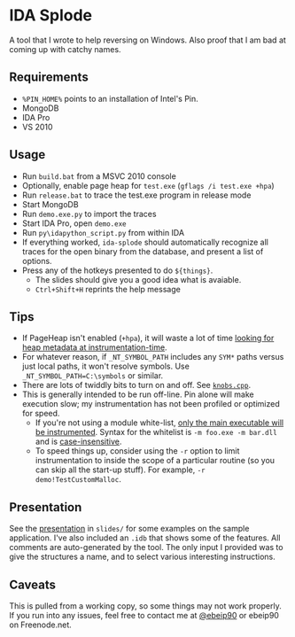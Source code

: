 # IDA Splode

A tool that I wrote to help reversing on Windows.  Also proof that I am bad at coming up with catchy names.

## Requirements

- `%PIN_HOME%` points to an installation of Intel's Pin.
- MongoDB
- IDA Pro
- VS 2010

## Usage

- Run `build.bat` from a MSVC 2010 console
- Optionally, enable page heap for `test.exe` (`gflags /i test.exe +hpa`)
- Run `release.bat` to trace the test.exe program in release mode
- Start MongoDB
- Run `demo.exe.py` to import the traces
- Start IDA Pro, open `demo.exe`
- Run `py\idapython_script.py` from within IDA
- If everything worked, `ida-splode` should automatically recognize all traces for the open binary from the database, and present a list of options.
- Press any of the hotkeys presented to do `${things}`.  
    - The slides should give you a good idea what is avaiable.
    - `Ctrl+Shift+H` reprints the help message

## Tips

- If PageHeap isn't enabled (`+hpa`), it will waste a lot of time [looking for heap metadata at instrumentation-time](https://github.com/zachriggle/ida-splode/blob/master/src/symbolic-heap.cpp#L207).
- For whatever reason, if `_NT_SYMBOL_PATH` includes any `SYM*` paths versus just local paths, it won't resolve symbols.  Use `_NT_SYMBOL_PATH=C:\symbols` or similar.
- There are lots of twiddly bits to turn on and off.  See [`knobs.cpp`](https://github.com/zachriggle/ida-splode/blob/master/src/knobs.cpp).
- This is generally intended to be run off-line.  Pin alone will make execution slow; my instrumentation has not been profiled or optimized for speed.
    - If you're not using a module white-list, [only the main executable will be instrumented](https://github.com/zachriggle/ida-splode/blob/master/src/ida-splode.cpp#L98).  Syntax for the whitelist is `-m foo.exe -m bar.dll` and is [case-insensitive](https://github.com/zachriggle/ida-splode/blob/master/src/named-image-instrumenter.cpp#L20).
    - To speed things up, consider using the `-r` option to limit instrumentation to inside the scope of a particular routine (so you can skip all the start-up stuff).  For example, `-r demo!TestCustomMalloc`.

## Presentation

See the [presentation](https://docs.google.com/viewer?url=https://github.com/zachriggle/ida-splode/raw/master/slides/slides.pdf) in `slides/` for some examples on the sample application.  I've also included an `.idb` that shows some of the features.  All comments are auto-generated by the tool.  The only input I provided was to give the structures a name, and to select various interesting instructions.

## Caveats

This is pulled from a working copy, so some things may not work properly.  If you run into any issues, feel free to contact me at [@ebeip90](https://twitter.com/ebeip90) or ebeip90 on Freenode.net.
